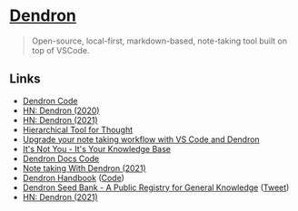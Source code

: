 # [Dendron](https://dendron.so/)

> Open-source, local-first, markdown-based, note-taking tool built on top of VSCode.

## Links

- [Dendron Code](https://github.com/dendronhq/dendron)
- [HN: Dendron (2020)](https://news.ycombinator.com/item?id=24898373)
- [HN: Dendron (2021)](https://news.ycombinator.com/item?id=26491764)
- [Hierarchical Tool for Thought](https://www.kevinslin.com/notes/127a3230-4484-433a-b97f-178679564207.html)
- [Upgrade your note taking workflow with VS Code and Dendron](https://egghead.io/playlists/build-a-personal-knowledge-management-system-with-dendron-b24b)
- [It's Not You - It's Your Knowledge Base](https://www.kevinslin.com/notes/e1455752-b052-4212-ac6e-cc054659f2bb.html)
- [Dendron Docs Code](https://github.com/dendronhq/dendron-site)
- [Note taking With Dendron (2021)](https://twit.tv/shows/floss-weekly/episodes/619)
- [Dendron Handbook](https://handbook.dendron.so/) ([Code](https://github.com/dendronhq/handbook))
- [Dendron Seed Bank - A Public Registry for General Knowledge](https://blog.dendron.so/notes/qTeL51LFD0Y8uC9ect7QV.html) ([Tweet](https://twitter.com/kevins8/status/1409912699031457793))
- [HN: Dendron (2021)](https://news.ycombinator.com/item?id=29176158)
